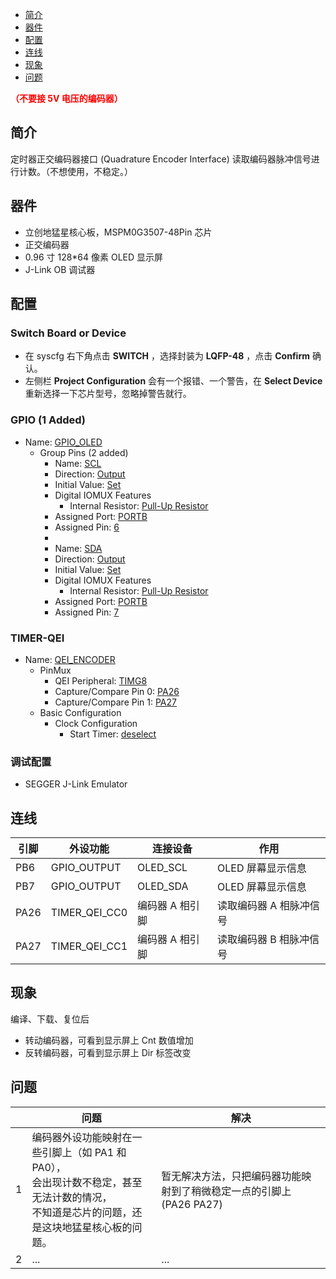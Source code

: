 * [简介](#简介)
* [器件](#器件)
* [配置](#配置)
* [连线](#连线)
* [现象](#现象)
* [问题](#问题)

<font color="red">**（不要接 5V 电压的编码器）**</font>

## 简介
定时器正交编码器接口 (Quadrature Encoder Interface) 读取编码器脉冲信号进行计数。（不想使用，不稳定。）

## 器件
- 立创地猛星核心板，MSPM0G3507-48Pin 芯片
- 正交编码器
- 0.96 寸 128*64 像素 OLED 显示屏
- J-Link OB 调试器

## 配置
### Switch Board or Device
- 在 syscfg 右下角点击 **SWITCH** ，选择封装为 **LQFP-48** ，点击 **Confirm** 确认。
- 左侧栏 **Project Configuration** 会有一个报错、一个警告，在 **Select Device** 重新选择一下芯片型号，忽略掉警告就行。
### GPIO (1 Added)
* Name: <u>GPIO_OLED</u>
  - Group Pins (2 added)
    * Name: <u>SCL</u>
    * Direction: <u>Output</u>
    * Initial Value: <u>Set</u>
    - Digital IOMUX Features
      * Internal Resistor: <u>Pull-Up Resistor</u>
    * Assigned Port: <u>PORTB</u>
    * Assigned Pin: <u>6</u>
    * 
    * Name: <u>SDA</u>
    * Direction: <u>Output</u>
    * Initial Value: <u>Set</u>
    - Digital IOMUX Features
      * Internal Resistor: <u>Pull-Up Resistor</u>
    * Assigned Port: <u>PORTB</u>
    * Assigned Pin: <u>7</u>
### TIMER-QEI
* Name: <u>QEI_ENCODER</u>
  - PinMux
    * QEI Peripheral: <u>TIMG8</u>
    * Capture/Compare Pin 0: <u>PA26</u>
    * Capture/Compare Pin 1: <u>PA27</u>
  - Basic Configuration
    - Clock Configuration
      * Start Timer: <u>deselect</u>
### 调试配置
- SEGGER J-Link Emulator

## 连线

| 引脚 | 外设功能 | 连接设备 | 作用 |
| ---- | --- | --- | --- |
| PB6 | GPIO_OUTPUT | OLED_SCL | OLED 屏幕显示信息 |
| PB7 | GPIO_OUTPUT | OLED_SDA | OLED 屏幕显示信息 |
| PA26 | TIMER_QEI_CC0 | 编码器 A 相引脚 | 读取编码器 A 相脉冲信号 |
| PA27 | TIMER_QEI_CC1 | 编码器 A 相引脚 | 读取编码器 B 相脉冲信号 |

## 现象
编译、下载、复位后
  - 转动编码器，可看到显示屏上 Cnt 数值增加
  - 反转编码器，可看到显示屏上 Dir 标签改变

## 问题
|  | 问题 | 解决 |
| :---: | --- | --- |
| 1 | <div>编码器外设功能映射在一些引脚上（如 PA1 和 PA0），<br>会出现计数不稳定，甚至无法计数的情况，<br>不知道是芯片的问题，还是这块地猛星核心板的问题。</div> | 暂无解决方法，只把编码器功能映射到了稍微稳定一点的引脚上 (PA26 PA27) |
| 2 | ... | ... |